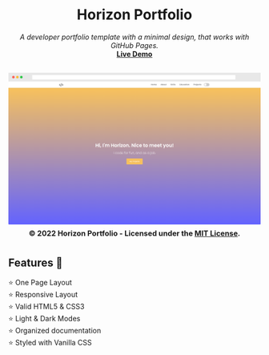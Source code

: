 <div align="center">
<h1>Horizon Portfolio</h1>
<i>A developer portfolio template with a minimal design, that works with GitHub Pages.</i><br>
<a href="https://cbarnett427.github.io/Horizon-Portfolio/"><b>Live Demo</b></a>
<h2 align="center">
  <img src="https://github.com/cbarnett427/Horizon-Portfolio/blob/main/img/HorizonExample1.png" alt="Horizon Portfolio"/>
  <sub><sup>© 2022 Horizon Portfolio - Licensed under the <a href="./LICENSE">MIT License</a>.</sup></sub>
  <br>
</h2>
</div>

## Features :tada:
:star: One Page Layout\
:star: Responsive Layout\
:star: Valid HTML5 & CSS3\
:star: Light & Dark Modes\
:star: Organized documentation\
:star: Styled with Vanilla CSS
